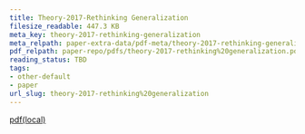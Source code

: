 ```yaml
---
title: Theory-2017-Rethinking Generalization
filesize_readable: 447.3 KB
meta_key: theory-2017-rethinking-generalization
meta_relpath: paper-extra-data/pdf-meta/theory-2017-rethinking-generalization.yaml
pdf_relpath: paper-repo/pdfs/theory-2017-rethinking%20generalization.pdf
reading_status: TBD
tags:
- other-default
- paper
url_slug: theory-2017-rethinking%20generalization
---
```


[pdf(local)](../../paper-repo/pdfs/theory-2017-rethinking%20generalization.pdf)
